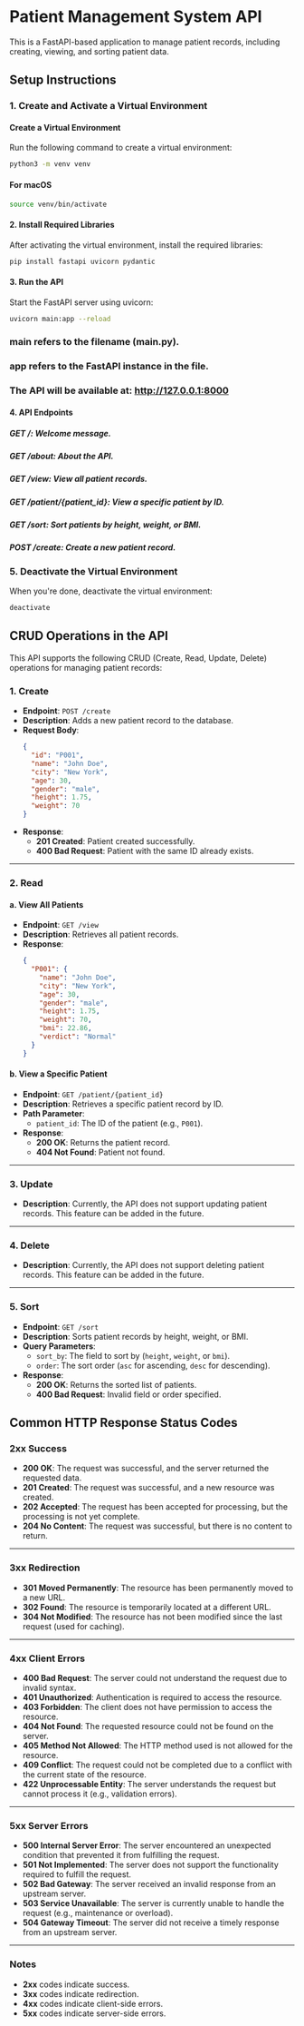 # Patient Management System API

This is a FastAPI-based application to manage patient records, including creating, viewing, and sorting patient data.

## Setup Instructions

### 1. Create and Activate a Virtual Environment

#### Create a Virtual Environment
Run the following command to create a virtual environment:
```bash
python3 -m venv venv
```
#### For macOS

```bash
source venv/bin/activate
```

#### 2. Install Required Libraries
After activating the virtual environment, install the required libraries:

```bash
pip install fastapi uvicorn pydantic
```

#### 3. Run the API
Start the FastAPI server using uvicorn:

```bash
uvicorn main:app --reload
```

### main refers to the filename (main.py).
### app refers to the FastAPI instance in the file.
### The API will be available at: http://127.0.0.1:8000

#### 4. API Endpoints
##### GET /: Welcome message.
##### GET /about: About the API.
##### GET /view: View all patient records.
##### GET /patient/{patient_id}: View a specific patient by ID.
##### GET /sort: Sort patients by height, weight, or BMI.
##### POST /create: Create a new patient record.

### 5. Deactivate the Virtual Environment
When you're done, deactivate the virtual environment:

```bash
deactivate
```


## CRUD Operations in the API

This API supports the following CRUD (Create, Read, Update, Delete) operations for managing patient records:

### 1. **Create**
- **Endpoint**: `POST /create`
- **Description**: Adds a new patient record to the database.
- **Request Body**:
  ```json
  {
    "id": "P001",
    "name": "John Doe",
    "city": "New York",
    "age": 30,
    "gender": "male",
    "height": 1.75,
    "weight": 70
  }
  ```
- **Response**:
  - **201 Created**: Patient created successfully.
  - **400 Bad Request**: Patient with the same ID already exists.

---

### 2. **Read**
#### a. View All Patients
- **Endpoint**: `GET /view`
- **Description**: Retrieves all patient records.
- **Response**:
  ```json
  {
    "P001": {
      "name": "John Doe",
      "city": "New York",
      "age": 30,
      "gender": "male",
      "height": 1.75,
      "weight": 70,
      "bmi": 22.86,
      "verdict": "Normal"
    }
  }
  ```

#### b. View a Specific Patient
- **Endpoint**: `GET /patient/{patient_id}`
- **Description**: Retrieves a specific patient record by ID.
- **Path Parameter**:
  - `patient_id`: The ID of the patient (e.g., `P001`).
- **Response**:
  - **200 OK**: Returns the patient record.
  - **404 Not Found**: Patient not found.

---

### 3. **Update**
- **Description**: Currently, the API does not support updating patient records. This feature can be added in the future.

---

### 4. **Delete**
- **Description**: Currently, the API does not support deleting patient records. This feature can be added in the future.

---

### 5. **Sort**
- **Endpoint**: `GET /sort`
- **Description**: Sorts patient records by height, weight, or BMI.
- **Query Parameters**:
  - `sort_by`: The field to sort by (`height`, `weight`, or `bmi`).
  - `order`: The sort order (`asc` for ascending, `desc` for descending).
- **Response**:
  - **200 OK**: Returns the sorted list of patients.
  - **400 Bad Request**: Invalid field or order specified.


## Common HTTP Response Status Codes

### **2xx Success**
- **200 OK**: The request was successful, and the server returned the requested data.
- **201 Created**: The request was successful, and a new resource was created.
- **202 Accepted**: The request has been accepted for processing, but the processing is not yet complete.
- **204 No Content**: The request was successful, but there is no content to return.

---

### **3xx Redirection**
- **301 Moved Permanently**: The resource has been permanently moved to a new URL.
- **302 Found**: The resource is temporarily located at a different URL.
- **304 Not Modified**: The resource has not been modified since the last request (used for caching).

---

### **4xx Client Errors**
- **400 Bad Request**: The server could not understand the request due to invalid syntax.
- **401 Unauthorized**: Authentication is required to access the resource.
- **403 Forbidden**: The client does not have permission to access the resource.
- **404 Not Found**: The requested resource could not be found on the server.
- **405 Method Not Allowed**: The HTTP method used is not allowed for the resource.
- **409 Conflict**: The request could not be completed due to a conflict with the current state of the resource.
- **422 Unprocessable Entity**: The server understands the request but cannot process it (e.g., validation errors).

---

### **5xx Server Errors**
- **500 Internal Server Error**: The server encountered an unexpected condition that prevented it from fulfilling the request.
- **501 Not Implemented**: The server does not support the functionality required to fulfill the request.
- **502 Bad Gateway**: The server received an invalid response from an upstream server.
- **503 Service Unavailable**: The server is currently unable to handle the request (e.g., maintenance or overload).
- **504 Gateway Timeout**: The server did not receive a timely response from an upstream server.

---

### Notes
- **2xx** codes indicate success.
- **3xx** codes indicate redirection.
- **4xx** codes indicate client-side errors.
- **5xx** codes indicate server-side errors.